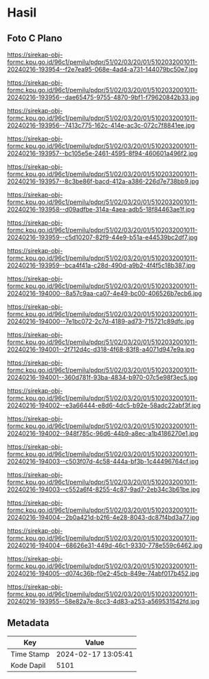 # Hasil

## Foto C Plano

https://sirekap-obj-formc.kpu.go.id/96c1/pemilu/pdpr/51/02/03/20/01/5102032001011-20240216-193954--f2e7ea95-068e-4ad4-a731-144079bc50e7.jpg

https://sirekap-obj-formc.kpu.go.id/96c1/pemilu/pdpr/51/02/03/20/01/5102032001011-20240216-193956--dae65475-9755-4870-9bf1-f79620842b33.jpg

https://sirekap-obj-formc.kpu.go.id/96c1/pemilu/pdpr/51/02/03/20/01/5102032001011-20240216-193956--7413c775-162c-414e-ac3c-072c7f8841ee.jpg

https://sirekap-obj-formc.kpu.go.id/96c1/pemilu/pdpr/51/02/03/20/01/5102032001011-20240216-193957--bc105e5e-2461-4595-8f94-460601a496f2.jpg

https://sirekap-obj-formc.kpu.go.id/96c1/pemilu/pdpr/51/02/03/20/01/5102032001011-20240216-193957--8c3be86f-bacd-412a-a386-226d7e738bb9.jpg

https://sirekap-obj-formc.kpu.go.id/96c1/pemilu/pdpr/51/02/03/20/01/5102032001011-20240216-193958--d09adfbe-314a-4aea-adb5-18f84463ae1f.jpg

https://sirekap-obj-formc.kpu.go.id/96c1/pemilu/pdpr/51/02/03/20/01/5102032001011-20240216-193959--c5d10207-82f9-44e9-b51a-e44539bc2df7.jpg

https://sirekap-obj-formc.kpu.go.id/96c1/pemilu/pdpr/51/02/03/20/01/5102032001011-20240216-193959--bca4f41a-c28d-490d-a9b2-4f4f5c18b387.jpg

https://sirekap-obj-formc.kpu.go.id/96c1/pemilu/pdpr/51/02/03/20/01/5102032001011-20240216-194000--8a57c9aa-ca07-4e49-bc00-406526b7ecb6.jpg

https://sirekap-obj-formc.kpu.go.id/96c1/pemilu/pdpr/51/02/03/20/01/5102032001011-20240216-194000--7e1bc072-2c7d-4189-ad73-715721c89dfc.jpg

https://sirekap-obj-formc.kpu.go.id/96c1/pemilu/pdpr/51/02/03/20/01/5102032001011-20240216-194001--2f712d4c-d318-4f68-83f8-a4071d947e9a.jpg

https://sirekap-obj-formc.kpu.go.id/96c1/pemilu/pdpr/51/02/03/20/01/5102032001011-20240216-194001--360d781f-93ba-4834-b970-07c5e98f3ec5.jpg

https://sirekap-obj-formc.kpu.go.id/96c1/pemilu/pdpr/51/02/03/20/01/5102032001011-20240216-194002--e3a66444-e8d6-4dc5-b92e-58adc22abf3f.jpg

https://sirekap-obj-formc.kpu.go.id/96c1/pemilu/pdpr/51/02/03/20/01/5102032001011-20240216-194002--948f785c-96d6-44b9-a8ec-a1b4186270e1.jpg

https://sirekap-obj-formc.kpu.go.id/96c1/pemilu/pdpr/51/02/03/20/01/5102032001011-20240216-194003--c503f07d-4c58-444a-bf3b-1c44496764cf.jpg

https://sirekap-obj-formc.kpu.go.id/96c1/pemilu/pdpr/51/02/03/20/01/5102032001011-20240216-194003--c552a6f4-8255-4c87-9ad7-2eb34c3b61be.jpg

https://sirekap-obj-formc.kpu.go.id/96c1/pemilu/pdpr/51/02/03/20/01/5102032001011-20240216-194004--2b0a421d-b2f6-4e28-8043-dc87f4bd3a77.jpg

https://sirekap-obj-formc.kpu.go.id/96c1/pemilu/pdpr/51/02/03/20/01/5102032001011-20240216-194004--68626e31-449d-46c1-9330-778e559c6462.jpg

https://sirekap-obj-formc.kpu.go.id/96c1/pemilu/pdpr/51/02/03/20/01/5102032001011-20240216-194005--d074c36b-f0e2-45cb-849e-74abf017b452.jpg

https://sirekap-obj-formc.kpu.go.id/96c1/pemilu/pdpr/51/02/03/20/01/5102032001011-20240216-193955--58e82a7e-8cc3-4d83-a253-a569531542fd.jpg


## Metadata

| Key        | Value               |
| ---------- | ------------------- |
| Time Stamp | 2024-02-17 13:05:41 |
| Kode Dapil | 5101                |



